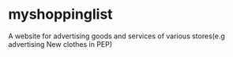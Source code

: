 # myshoppinglist
A website for advertising goods and services of various stores(e.g advertising New clothes in PEP)

